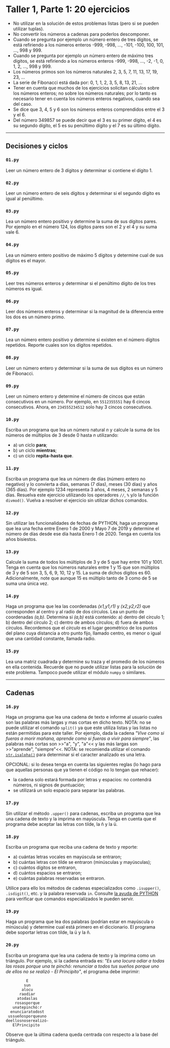 # Taller 1, Parte 1: 20 ejercicios
* No utilizar en la solución de estos problemas listas (pero si se pueden utilizar tuplas).
* No convertir los números a cadenas para poderlos descomponer.
* Cuando se pregunta por ejemplo un número entero de tres dígitos, se está refiriendo a los números enteros -999, -998, ..., -101, -100, 100, 101, ..., 998 y 999.
* Cuando se pregunta por ejemplo un número entero de máximo tres dígitos, se está refiriendo a los números enteros -999, -998, ..., -2, -1, 0, 1, 2, ..., 998 y 999.
* Los números primos son los números naturales 2, 3, 5, 7, 11, 13, 17, 19, 23, ...
* La serie de Fibonacci está dada por: 0, 1, 1, 2, 3, 5, 8, 13, 21, ...
* Tener en cuenta que muchos de los ejercicios solicitan cálculos sobre los números enteros; no sobre los números naturales; por lo tanto es necesario tener en cuenta los números enteros negativos, cuando sea del caso.
* Se dice que 3, 4, 5 y 6 son los números enteros comprendidos entre el 3 y el 6.
* Del número 349857 se puede decir que el 3 es su primer dígito, el 4 es su segundo dígito, el 5 es su penúltimo dígito y el 7 es su último dígito.
 
---

## Decisiones y ciclos

### `01.py`
Leer un número entero de 3 dígitos y determinar si contiene el dígito 1.

### `02.py`
Leer un número entero de seis dígitos y determinar si el segundo dígito es igual al penúltimo.

### `03.py`
Lea un número entero positivo y determine la suma de sus dígitos pares. Por ejemplo en el número 124, los dígitos pares son el 2 y el 4 y su suma vale 6.

### `04.py`
Lea un número entero positivo de máximo 5 dígitos y determine cual de sus dígitos es el mayor.

### `05.py`
Leer tres números enteros y determinar si el penúltimo dígito de los tres números es igual.

### `06.py`
Leer dos números enteros y determinar si la magnitud de la diferencia entre los dos es un número primo.

### `07.py`
Lea un número entero positivo y determine si existen en el número dígitos repetidos. Reporte cuales son los dígitos repetidos.

### `08.py`
Leer un número entero y determinar si la suma de sus dígitos es un número de Fibonacci.

### `09.py`
Leer un número entero y determine el número de cincos que están consecutivos en un número. Por ejemplo, en `5512355551` hay 6 cincos consecutivos. Ahora, en `234555234512` solo hay 3 cincos consecutivos.

### `10.py`
Escriba un programa que lea un número natural *n* y calcule la suma de los números de múltiplos de 3 desde 0 hasta *n* utilizando: 
   * a) un ciclo **para**; 
   * b) un ciclo **mientras**; 
   * c) un ciclo **repita-hasta que**.

### `11.py`
Escriba un programa que lea un número de días (número entero no negativo) y lo convierta a días, semanas (7 días), meses (30 días) y años (365 días). Por ejemplo 1234 representa 3 años, 4 meses, 2 semanas y 5 días. Resuelva este ejercicio utilizando los operadores `//`, `%` y/o la función `divmod()`. Vuelva a resolver el ejercicio sin utilizar dichos comandos.

### `12.py`
Sin utilizar las funcionalidades de fechas de PYTHON, haga un programa que lea una fecha entre Enero 1 de 2000 y Mayo 7 de 2019 y determine el número de días desde ese día hasta Enero 1 de 2020. Tenga en cuenta los años bisiestos.

### `13.py`
Calcule la suma de todos los múltiplos de 3 y de 5 que hay entre 101 y 1001. Tenga en cuenta que los números naturales entre 1 y 15 que son múltiplos de 3 y de 5 son 3, 5, 6, 9, 10, 12 y 15. La suma de dichos dígitos es 60. Adicionalmente, note que aunque 15 es múltiplo tanto de 3 como de 5 se suma una única vez.

### `14.py`
Haga un programa que lea las coordenadas *(x1,y1,r1)* y *(x2,y2,r2)* que corresponden al centro y al radio de dos círculos. Lea un punto de coordenadas *(a,b)*. Determina si *(a,b)* está contenido: a) dentro del círculo 1; b) dentro del círculo 2; c) dentro de ambos círculos; d) fuera de ambos círculos. Recordemos que el *círculo* es el lugar geométrico de los puntos del plano cuya distancia a otro punto fijo, llamado centro, es menor o igual que una cantidad constante, llamada radio.


### `15.py`
Lea una matriz cuadrada y determine su traza y el promedio de los números en ella contenida. Recuerde que no puede utilizar listas para la solución de este problema. Tampoco puede utilizar el módulo `numpy` o similares.

---

## Cadenas

### `16.py`
Haga un programa que lea una cadena de texto e informe al usuario cuales son las palabras más largas y mas cortas en dicho texto. NOTA: no se puede utilizar el comando `split()` ya que este utiliza listas y las listas no están permitidas para este taller. Por ejemplo, dada la cadena *"Vive como si fueras a morir mañana, aprende como si fueras a vivir para siempre"*, las palabras más cortas son >>"a", "y", "a"<< y las más largas son >>"aprende", "siempre"<<. NOTA: se recomienda utilizar el comando [`str.isalpha()`](https://docs.python.org/3.7/library/stdtypes.html#string-methods) para determinar si el caracter analizado es una letra. 

OPCIONAL: si lo desea tenga en cuenta las siguientes reglas (lo hago para que aquellas personas que ya tienen el código no lo tengan que rehacer):
* la cadena solo estará formada por letras y espacios: no contendrá números, ni signos de puntuación;
* se utilizará un solo espacio para separar las palabras.

### `17.py`
Sin utilizar el método `.upper()` para cadenas, escriba un programa que lea una cadena de texto y la imprima en mayúscula. Tenga en cuenta que el programa debe aceptar las letras con tilde, la ñ y la ü.

### `18.py`
Escriba un programa que reciba una cadena de texto y reporte: 
   * a) cuántas letras vocales en mayúscula se entraron;
   * b) cuántas letras con tilde se entraron (minúsculas y mayúsculas);
   * c) cuántos dígitos se entraron,
   * d) cuántos espacios se entraron;
   * e) cuántas palabras reservadas se entraron.

Utilice para ello los métodos de cadenas especializados como `.isupper()`, `.isdigit()`,  etc. y la palabra reservada `in`. Consulte [la ayuda de PYTHON](https://docs.python.org/3.7/library/stdtypes.html?highlight=islower#string-methods) para verificar que comandos especializados le pueden servir.

### `19.py`
Haga un programa que lea dos palabras (podrían estar en mayúscula o minúscula) y determine cual está primero en el diccionario. El programa debe soportar letras con tilde, la ü y la ñ.

### `20.py`
Escriba un programa que lea una cadena de texto y la imprima como un triángulo. Por ejemplo, si la cadena entrada es: *"Es una locura odiar a todas las rosas porque una te pinchó: renunciar a todos tus sueños porque uno de ellos no se realizó - El Principito"*, el programa debe imprimir:
```
         E
        sun
       alocu
      raodiar
     atodaslas
    rosasporque
   unatepinchó:r
  enunciaratodost
 ussueñosporqueuno
deellosnoserealizó-
   ElPrincipito
```

Observe que la última cadena queda centrada con respecto a la base del triángulo.
